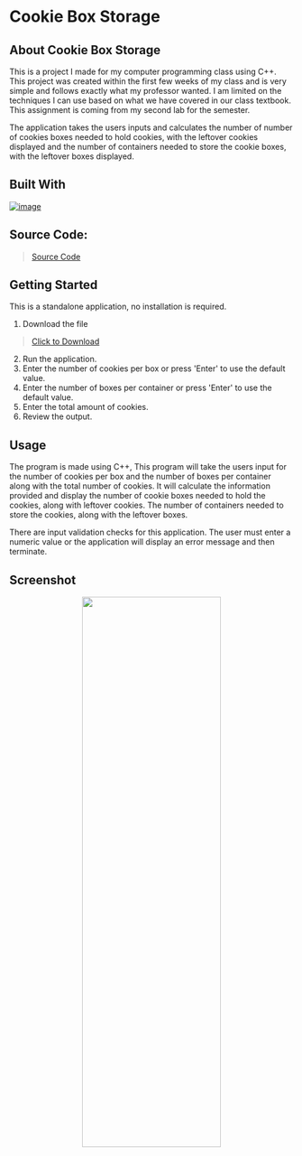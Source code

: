 # Cookie Box Storage

## About Cookie Box Storage

This is a project I made for my computer programming class using C++.
This project was created within the first few weeks of my class and
is very simple and follows exactly what my professor wanted. I am
limited on the techniques I can use based on what we have covered
in our class textbook. This assignment is coming from my second
lab for the semester.

The application takes the users inputs and calculates the number
of number of cookies boxes needed to hold cookies, with the leftover
cookies displayed and the number of containers needed to store the
cookie boxes, with the leftover boxes displayed.

## Built With

[![image](https://skillicons.dev/icons?i=cpp,visualstudio)](https://skillicons.dev)

## Source Code:
> [Source Code](https://github.com/ant-cantu/Cookie-Box-Storage/blob/main/CookieBoxStorage.cpp)

## Getting Started

This is a standalone application, no installation is required.

1. Download the file
> [Click to Download](https://github.com/ant-cantu/Cookie-Box-Storage/blob/main/L2-1.exe)

2. Run the application.
3. Enter the number of cookies per box or press 'Enter' to use the default value.
5. Enter the number of boxes per container or press 'Enter' to use the default value.
6. Enter the total amount of cookies.
7. Review the output.

## Usage

The program is made using C++, This program will take the users input
for the number of cookies per box and the number of boxes per container
along with the total number of cookies. It will calculate the information
provided and display the number of cookie boxes needed to hold the cookies,
along with leftover cookies. The number of containers needed to store the
cookies, along with the leftover boxes.

There are input validation checks for this application. The user must
enter a numeric value or the application will display an error message
and then terminate.

## Screenshot

<p align="center">
<img src="https://github.com/ant-cantu/Cookie-Box-Storage/assets/137722821/5810623e-9d3f-4044-ad08-faf208673caf" width="70%" height="50%"></img>
</p>
